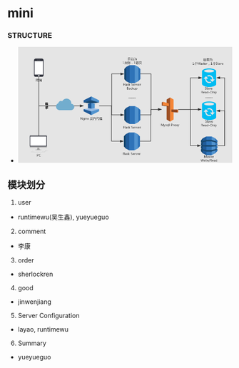 # mini
### STRUCTURE
- ![](empty.png)

## 模块划分
1. user
 - runtimewu(吴生鑫), yueyueguo

2. comment
 - 李康

3. order
 - sherlockren 

4. good
 - jinwenjiang

5. Server Configuration
 - layao, runtimewu

6. Summary
 - yueyueguo


